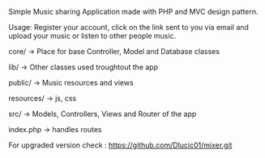 Simple Music sharing Application made with PHP and MVC design pattern.

Usage: Register your account, click on the link sent to you via email and upload your music or listen to other people music.

core/ -> Place for base Controller, Model and Database classes

lib/ -> Other classes used troughtout the app

public/ -> Music resources and views

resources/ -> js, css

src/ -> Models, Controllers, Views and Router of the app

index.php -> handles routes

For upgraded version check : https://github.com/Dlucic01/mixer.git
